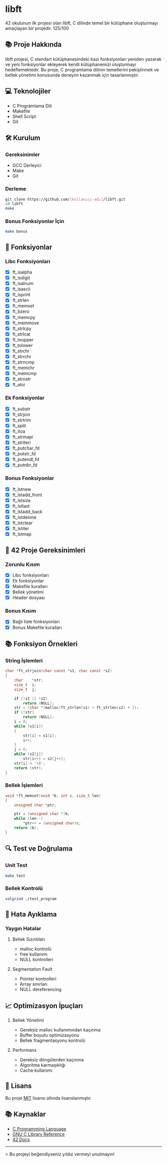 # libft

42 okulunun ilk projesi olan libft, C dilinde temel bir kütüphane oluşturmayı amaçlayan bir projedir. 125/100

## 📚 Proje Hakkında

libft projesi, C standart kütüphanesindeki bazı fonksiyonları yeniden yazarak ve yeni fonksiyonlar ekleyerek kendi kütüphanemizi oluşturmayı hedeflemektedir. Bu proje, C programlama dilinin temellerini pekiştirmek ve bellek yönetimi konusunda deneyim kazanmak için tasarlanmıştır.

## 💻 Teknolojiler

- C Programlama Dili
- Makefile
- Shell Script
- Git

## 🛠️ Kurulum

### Gereksinimler
- GCC Derleyici
- Make
- Git

### Derleme
```bash
git clone https://github.com/[kullanıcı-adı]/libft.git
cd libft
make
```

### Bonus Fonksiyonlar İçin
```bash
make bonus
```

## 📝 Fonksiyonlar

### Libc Fonksiyonları
- [x] ft_isalpha
- [x] ft_isdigit
- [x] ft_isalnum
- [x] ft_isascii
- [x] ft_isprint
- [x] ft_strlen
- [x] ft_memset
- [x] ft_bzero
- [x] ft_memcpy
- [x] ft_memmove
- [x] ft_strlcpy
- [x] ft_strlcat
- [x] ft_toupper
- [x] ft_tolower
- [x] ft_strchr
- [x] ft_strrchr
- [x] ft_strncmp
- [x] ft_memchr
- [x] ft_memcmp
- [x] ft_strnstr
- [x] ft_atoi

### Ek Fonksiyonlar
- [x] ft_substr
- [x] ft_strjoin
- [x] ft_strtrim
- [x] ft_split
- [x] ft_itoa
- [x] ft_strmapi
- [x] ft_striteri
- [x] ft_putchar_fd
- [x] ft_putstr_fd
- [x] ft_putendl_fd
- [x] ft_putnbr_fd

### Bonus Fonksiyonlar
- [x] ft_lstnew
- [x] ft_lstadd_front
- [x] ft_lstsize
- [x] ft_lstlast
- [x] ft_lstadd_back
- [x] ft_lstdelone
- [x] ft_lstclear
- [x] ft_lstiter
- [x] ft_lstmap

## 🎯 42 Proje Gereksinimleri

### Zorunlu Kısım
- [x] Libc fonksiyonları
- [x] Ek fonksiyonlar
- [x] Makefile kuralları
- [x] Bellek yönetimi
- [x] Header dosyası

### Bonus Kısım
- [x] Bağlı liste fonksiyonları
- [x] Bonus Makefile kuralları

## 📚 Fonksiyon Örnekleri

### String İşlemleri
```c
char *ft_strjoin(char const *s1, char const *s2)
{
    char    *str;
    size_t  i;
    size_t  j;

    if (!s1 || !s2)
        return (NULL);
    str = (char *)malloc(ft_strlen(s1) + ft_strlen(s2) + 1);
    if (!str)
        return (NULL);
    i = 0;
    while (s1[i])
    {
        str[i] = s1[i];
        i++;
    }
    j = 0;
    while (s2[j])
        str[i++] = s2[j++];
    str[i] = '\0';
    return (str);
}
```

### Bellek İşlemleri
```c
void *ft_memset(void *b, int c, size_t len)
{
    unsigned char *ptr;

    ptr = (unsigned char *)b;
    while (len--)
        *ptr++ = (unsigned char)c;
    return (b);
}
```

## 🔍 Test ve Doğrulama

### Unit Test
```bash
make test
```

### Bellek Kontrolü
```bash
valgrind ./test_program
```

## 🐛 Hata Ayıklama

### Yaygın Hatalar
1. Bellek Sızıntıları
   - malloc kontrolü
   - free kullanımı
   - NULL kontrolleri

2. Segmentation Fault
   - Pointer kontrolleri
   - Array sınırları
   - NULL dereferencing

## 📈 Optimizasyon İpuçları

1. Bellek Yönetimi
   - Gereksiz malloc kullanımından kaçınma
   - Buffer boyutu optimizasyonu
   - Bellek fragmentasyonu kontrolü

2. Performans
   - Gereksiz döngülerden kaçınma
   - Algoritma karmaşıklığı
   - Cache kullanımı

## 📝 Lisans

Bu proje [MIT](LICENSE) lisansı altında lisanslanmıştır.

## 📚 Kaynaklar

- [C Programming Language](https://www.cprogramming.com/)
- [GNU C Library Reference](https://www.gnu.org/software/libc/manual/)
- [42 Docs](https://harm-smits.github.io/42docs/)

---

⭐️ Bu projeyi beğendiyseniz yıldız vermeyi unutmayın!
